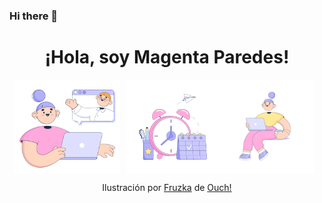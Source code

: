 ### Hi there 👋

<h1 align="center">¡Hola, soy Magenta Paredes!</h1>
<div style="display: flex; justify-content: center; align-items: center; text-align: center;">
  <img src="bubble-gum-psychologist-online-consultation.png" alt="Ilustración 1" height="150px" style="margin-right: 10px;" />
  <img src="bubble-gum-clock-near-calendar.png" alt="Ilustración 3" height="150px" />
  <img src="bubble-gum-workflow.gif" alt="Ilustración 2" height="150px" style="margin-right: 10px;" />
</div>

<p align="center">Ilustración por <a href="https://icons8.com/illustrations/author/7WmtYU90j36d">Fruzka</a> de <a href="https://icons8.com/illustrations">Ouch!</a></p>

<!--
**Meowwuw/Meowwuw** is a ✨ _special_ ✨ repository because its `README.md` (this file) appears on your GitHub profile.

Here are some ideas to get you started:

- 🔭 I’m currently working on ...
- 🌱 I’m currently learning ...
- 👯 I’m looking to collaborate on ...
- 🤔 I’m looking for help with ...
- 💬 Ask me about ...
- 📫 How to reach me: ...
- 😄 Pronouns: ...
- ⚡ Fun fact: ...
-->
